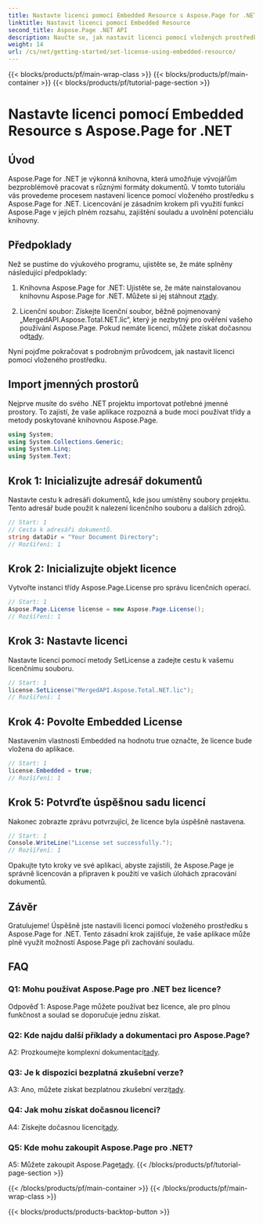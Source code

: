```yaml
---
title: Nastavte licenci pomocí Embedded Resource s Aspose.Page for .NET
linktitle: Nastavit licenci pomocí Embedded Resource
second_title: Aspose.Page .NET API
description: Naučte se, jak nastavit licenci pomocí vložených prostředků s Aspose.Page for .NET. Zajistěte soulad a odemkněte plný potenciál zpracování dokumentů.
weight: 14
url: /cs/net/getting-started/set-license-using-embedded-resource/
---
```


{{< blocks/products/pf/main-wrap-class >}}
{{< blocks/products/pf/main-container >}}
{{< blocks/products/pf/tutorial-page-section >}}

# Nastavte licenci pomocí Embedded Resource s Aspose.Page for .NET

## Úvod

Aspose.Page for .NET je výkonná knihovna, která umožňuje vývojářům bezproblémově pracovat s různými formáty dokumentů. V tomto tutoriálu vás provedeme procesem nastavení licence pomocí vloženého prostředku s Aspose.Page for .NET. Licencování je zásadním krokem při využití funkcí Aspose.Page v jejich plném rozsahu, zajištění souladu a uvolnění potenciálu knihovny.

## Předpoklady

Než se pustíme do výukového programu, ujistěte se, že máte splněny následující předpoklady:

1. Knihovna Aspose.Page for .NET: Ujistěte se, že máte nainstalovanou knihovnu Aspose.Page for .NET. Můžete si jej stáhnout z[tady](https://releases.aspose.com/page/net/).

2.  Licenční soubor: Získejte licenční soubor, běžně pojmenovaný „MergedAPI.Aspose.Total.NET.lic“, který je nezbytný pro ověření vašeho používání Aspose.Page. Pokud nemáte licenci, můžete získat dočasnou od[tady](https://purchase.aspose.com/temporary-license/).

Nyní pojďme pokračovat s podrobným průvodcem, jak nastavit licenci pomocí vloženého prostředku.

## Import jmenných prostorů

Nejprve musíte do svého .NET projektu importovat potřebné jmenné prostory. To zajistí, že vaše aplikace rozpozná a bude moci používat třídy a metody poskytované knihovnou Aspose.Page.

```csharp
using System;
using System.Collections.Generic;
using System.Linq;
using System.Text;
```

## Krok 1: Inicializujte adresář dokumentů

Nastavte cestu k adresáři dokumentů, kde jsou umístěny soubory projektu. Tento adresář bude použit k nalezení licenčního souboru a dalších zdrojů.

```csharp
// Start: 1
// Cesta k adresáři dokumentů.
string dataDir = "Your Document Directory";
// Rozšíření: 1
```

## Krok 2: Inicializujte objekt licence

Vytvořte instanci třídy Aspose.Page.License pro správu licenčních operací.

```csharp
// Start: 1
Aspose.Page.License license = new Aspose.Page.License();
// Rozšíření: 1
```

## Krok 3: Nastavte licenci

Nastavte licenci pomocí metody SetLicense a zadejte cestu k vašemu licenčnímu souboru.

```csharp
// Start: 1
license.SetLicense("MergedAPI.Aspose.Total.NET.lic");
// Rozšíření: 1
```

## Krok 4: Povolte Embedded License

Nastavením vlastnosti Embedded na hodnotu true označte, že licence bude vložena do aplikace.

```csharp
// Start: 1
license.Embedded = true;
// Rozšíření: 1
```

## Krok 5: Potvrďte úspěšnou sadu licencí

Nakonec zobrazte zprávu potvrzující, že licence byla úspěšně nastavena.

```csharp
// Start: 1
Console.WriteLine("License set successfully.");
// Rozšíření: 1
```

Opakujte tyto kroky ve své aplikaci, abyste zajistili, že Aspose.Page je správně licencován a připraven k použití ve vašich úlohách zpracování dokumentů.

## Závěr

Gratulujeme! Úspěšně jste nastavili licenci pomocí vloženého prostředku s Aspose.Page for .NET. Tento zásadní krok zajišťuje, že vaše aplikace může plně využít možností Aspose.Page při zachování souladu.

## FAQ

### Q1: Mohu používat Aspose.Page pro .NET bez licence?

Odpověď 1: Aspose.Page můžete používat bez licence, ale pro plnou funkčnost a soulad se doporučuje jednu získat.

### Q2: Kde najdu další příklady a dokumentaci pro Aspose.Page?

 A2: Prozkoumejte komplexní dokumentaci[tady](https://reference.aspose.com/page/net/).

### Q3: Je k dispozici bezplatná zkušební verze?

 A3: Ano, můžete získat bezplatnou zkušební verzi[tady](https://releases.aspose.com/).

### Q4: Jak mohu získat dočasnou licenci?

 A4: Získejte dočasnou licenci[tady](https://purchase.aspose.com/temporary-license/).

### Q5: Kde mohu zakoupit Aspose.Page pro .NET?

 A5: Můžete zakoupit Aspose.Page[tady](https://purchase.aspose.com/buy).
{{< /blocks/products/pf/tutorial-page-section >}}

{{< /blocks/products/pf/main-container >}}
{{< /blocks/products/pf/main-wrap-class >}}

{{< blocks/products/products-backtop-button >}}
